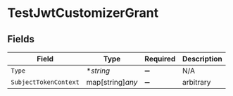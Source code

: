 # TestJwtCustomizerGrant


## Fields

| Field                 | Type                  | Required              | Description           |
| --------------------- | --------------------- | --------------------- | --------------------- |
| `Type`                | **string*             | :heavy_minus_sign:    | N/A                   |
| `SubjectTokenContext` | map[string]*any*      | :heavy_minus_sign:    | arbitrary             |